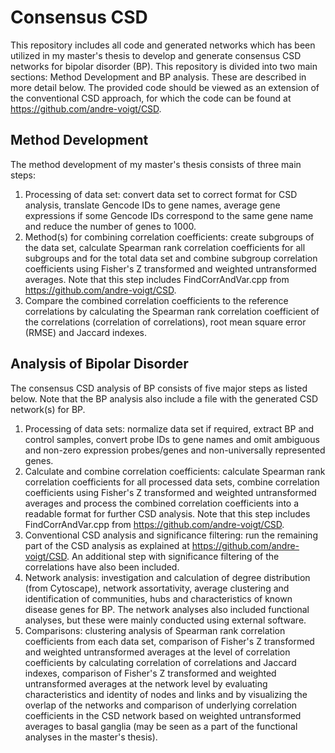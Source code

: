 # Consensus CSD

This repository includes all code and generated networks which has been utilized in my master's thesis to develop and generate consensus CSD networks for bipolar disorder (BP). This repository is divided into two main sections: Method Development and BP analysis. These are described in more detail below.
The provided code should be viewed as an extension of the conventional CSD approach, for which the code can be found at https://github.com/andre-voigt/CSD.

## Method Development
The method development of my master's thesis consists of three main steps:
1. Processing of data set: convert data set to correct format for CSD analysis, translate Gencode IDs to gene names, average gene expressions if some Gencode IDs correspond to the same gene name and reduce the number of genes to 1000.
2. Method(s) for combining correlation coefficients: create subgroups of the data set, calculate Spearman rank correlation coefficients for all subgroups and for the total data set and combine subgroup correlation coefficients using Fisher's Z transformed and weighted untransformed averages. Note that this step includes FindCorrAndVar.cpp from https://github.com/andre-voigt/CSD.
3. Compare the combined correlation coefficients to the reference correlations by calculating the Spearman rank correlation coefficient of the correlations (correlation of correlations), root mean square error (RMSE) and Jaccard indexes.

## Analysis of Bipolar Disorder
The consensus CSD analysis of BP consists of five major steps as listed below. Note that the BP analysis also include a file with the generated CSD network(s) for BP.
1. Processing of data sets: normalize data set if required, extract BP and control samples, convert probe IDs to gene names and omit ambiguous and non-zero expression probes/genes and non-universally represented genes.
2. Calculate and combine correlation coefficients: calculate Spearman rank correlation coefficients for all processed data sets, combine correlation coefficients using Fisher's Z transformed and weighted untransformed averages and process the combined correlation coefficients into a readable format for further CSD analysis. Note that this step includes FindCorrAndVar.cpp from https://github.com/andre-voigt/CSD.
3. Conventional CSD analysis and significance filtering: run the remaining part of the CSD analysis as explained at https://github.com/andre-voigt/CSD. An additional step with significance filtering of the correlations have also been included. 
4. Network analysis: investigation and calculation of degree distribution (from Cytoscape), network assortativity, average clustering and identification of communities, hubs and characteristics of known disease genes for BP. The network analyses also included functional analyses, but these were mainly conducted using external software.
5. Comparisons: clustering analysis of Spearman rank correlation coefficients from each data set, comparison of Fisher's Z transformed and weighted untransformed averages at the level of correlation coefficients by calculating correlation of correlations and Jaccard indexes, comparison of Fisher's Z transformed and weighted untransformed averages at the network level by evaluating characteristics and identity of nodes and links and by visualizing the overlap of the networks and comparison of underlying correlation coefficients in the CSD network based on weighted untransformed averages to basal ganglia (may be seen as a part of the functional analyses in the master's thesis).

